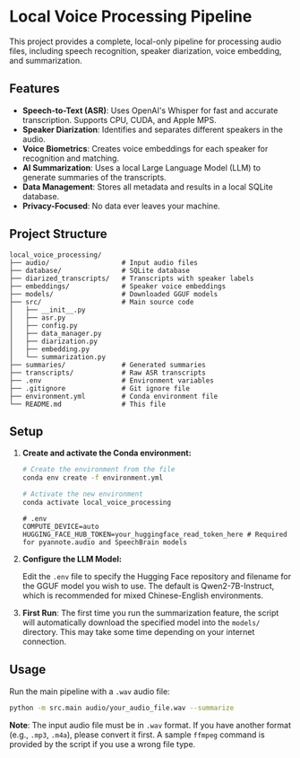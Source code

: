 # Local Voice Processing Pipeline

This project provides a complete, local-only pipeline for processing audio files, including speech recognition, speaker diarization, voice embedding, and summarization.

## Features

- **Speech-to-Text (ASR)**: Uses OpenAI's Whisper for fast and accurate transcription. Supports CPU, CUDA, and Apple MPS.
- **Speaker Diarization**: Identifies and separates different speakers in the audio.
- **Voice Biometrics**: Creates voice embeddings for each speaker for recognition and matching.
- **AI Summarization**: Uses a local Large Language Model (LLM) to generate summaries of the transcripts.
- **Data Management**: Stores all metadata and results in a local SQLite database.
- **Privacy-Focused**: No data ever leaves your machine.

## Project Structure

```
local_voice_processing/
├── audio/                  # Input audio files
├── database/               # SQLite database
├── diarized_transcripts/   # Transcripts with speaker labels
├── embeddings/             # Speaker voice embeddings
├── models/                 # Downloaded GGUF models
├── src/                    # Main source code
│   ├── __init__.py
│   ├── asr.py
│   ├── config.py
│   ├── data_manager.py
│   ├── diarization.py
│   ├── embedding.py
│   └── summarization.py
├── summaries/              # Generated summaries
├── transcripts/            # Raw ASR transcripts
├── .env                    # Environment variables
├── .gitignore              # Git ignore file
├── environment.yml         # Conda environment file
└── README.md               # This file
```

## Setup

1. **Create and activate the Conda environment:**

   ```bash
   # Create the environment from the file
   conda env create -f environment.yml

   # Activate the new environment
   conda activate local_voice_processing
   ```

   ```dotenv
   # .env
   COMPUTE_DEVICE=auto
   HUGGING_FACE_HUB_TOKEN=your_huggingface_read_token_here # Required for pyannote.audio and SpeechBrain models
   ```

2. **Configure the LLM Model:**

   Edit the `.env` file to specify the Hugging Face repository and filename for the GGUF model you wish to use. The default is Qwen2-7B-Instruct, which is recommended for mixed Chinese-English environments.


3. **First Run**: The first time you run the summarization feature, the script will automatically download the specified model into the `models/` directory. This may take some time depending on your internet connection.

## Usage

Run the main pipeline with a `.wav` audio file:

```bash
python -m src.main audio/your_audio_file.wav --summarize
```

**Note**: The input audio file must be in `.wav` format. If you have another format (e.g., `.mp3`, `.m4a`), please convert it first. A sample `ffmpeg` command is provided by the script if you use a wrong file type.